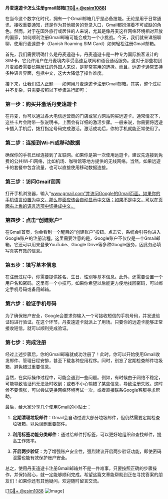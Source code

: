 **丹麦遠遊卡怎么注册gmail邮箱[[TG💪+ @esim1088](https://t.me/s/esim1088)]**

在当今这个数字化时代，拥有一个Gmail邮箱几乎是必备技能。无论是用于日常通讯、接收重要通知，还是作为其他服务的登录入口，Gmail都扮演着不可或缺的角色。然而，对于在国外旅行或居住的人来说，尤其是像丹麦这样网络环境相对开放的国家，如何顺利注册Gmail邮箱可能会成为一个小挑战。今天，我们就来详细聊聊，使用丹麦遠遊卡（Danish Roaming SIM Card）如何轻松注册Gmail邮箱。

首先，我们需要明确什么是丹麦遠遊卡。丹麦遠遊卡是一种专为国际旅客设计的SIM卡，它允许用户在丹麦境内享受高速互联网和语音通话服务。这对于那些初到丹麦或者需要长期居住的外国人来说，是非常实用的选择。而且，远遊卡通常支持多种语言界面，包括中文，这大大降低了操作难度。

接下来，让我们进入正题——如何用丹麦遠遊卡注册Gmail邮箱。其实，整个过程并不复杂，只需要按照以下步骤进行即可：

### 第一步：购买并激活丹麦遠遊卡

在丹麦，你可以通过各大电信运营商的门店或官方网站购买远遊卡。通常情况下，这些卡片会附带一张说明书，上面会有详细的激活步骤。一般来说，你需要将远遊卡插入手机后，拨打指定号码完成激活。激活成功后，你的手机就能正常使用了。

### 第二步：连接到Wi-Fi或移动数据

确保你的手机已经连接到了互联网。如果你是第一次使用远遊卡，建议先连接到免费的公共Wi-Fi网络，比如机场、咖啡馆等地方提供的无线网络。当然，如果远遊卡的套餐中包含流量，也可以直接使用移动数据连接。

### 第三步：访问Gmail官网

打开手机浏览器，输入“www.gmail.com”并访问Google的Gmail页面。如果你的手机语言设置为中文，那么界面应该会自动显示中文版；如果不是中文，可以在页面右上角的语言选项中切换成中文。

### 第四步：点击“创建账户”

在Gmail首页，你会看到一个醒目的“创建账户”按钮。点击它，系统会引导你进入Google账户的注册流程。这里需要注意的是，Google账户不仅仅是一个Gmail邮箱，它还可以用来登录YouTube、Google Drive等多种Google服务，因此务必填写真实有效的信息。

### 第五步：填写基本信息

在注册过程中，你需要提供姓名、生日、性别等基本信息。此外，还需要设置一个用户名和密码。这里有一个小技巧，如果你希望以后能更方便地找回密码，可以绑定手机号码或备用邮箱。

### 第六步：验证手机号码

为了确保账户安全，Google会要求你输入一个可接收短信的手机号码，并发送验证码进行验证。在这个环节，丹麦遠遊卡就派上了用场。只要你的远遊卡能够正常接收短信，就可以顺利完成验证。

### 第七步：完成注册

经过上述步骤后，你的Gmail邮箱就成功注册了！此时，你可以开始使用Gmail收发邮件、管理日程安排，甚至下载各种应用程序。同时，别忘了定期检查邮件垃圾箱，避免错过重要信息。

当然，在实际操作过程中，可能会遇到一些问题。例如，有时候由于网络不稳定，可能导致验证码无法及时收到；或者不小心输错了某些信息，导致注册失败。这时候不要慌张，可以尝试更换网络环境再试一次，或者直接联系Google客服寻求帮助。

最后，给大家分享几个使用Gmail的小贴士：

1. **定期清理垃圾邮件**：Gmail会自动过滤大部分垃圾邮件，但仍然需要定期检查垃圾箱，以免误删重要邮件。
   
2. **利用标签功能分类邮件**：通过给邮件打标签，可以更好地组织和查找邮件，提高工作效率。
   
3. **开启两步验证**：为了增强账户安全性，强烈建议开启两步验证功能，即使密码泄露也能有效保护账户安全。

总之，使用丹麦遠遊卡注册Gmail邮箱并不是一件难事，只要按照正确的步骤操作，并保持耐心，就一定能够顺利完成。希望这篇文章能帮助到正在寻找答案的朋友们！如果你还有其他疑问，欢迎随时留言交流。

[[TG💪+ @esim1088](https://t.me/s/esim1088) ![Image](https://i.postimg.cc/4NQfJmqS/Snipaste-2025-05-13-00-14-12.png)]